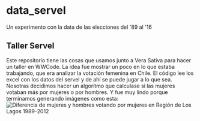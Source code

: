 # data_servel
Un experimento con la data de las elecciones del '89 al '16

## Taller Servel

Este repositorio tiene las cosas que usamos junto a Vera Sativa para hacer un taller en WWCode. La idea fue mostrar un poco en lo que estaba trabajando, que era analizar la votación femenina en Chile.
El código lee los excel con los datos del servel y de ahí se puede jugar a lo que sea. Nosotras decidimos hacer un algoritmo que calculase si las mujeres votaban más por mujeres o por hombres.
Y fue muy lindo porque terminamos generando imágenes como esta:
![Diferencia de mujeres y hombres votando por mujeres en Región de Los Lagos 1989-2012](https://user-images.githubusercontent.com/101875879/178752110-8ec6c735-978e-47ae-aa4e-6212e5bfeb90.png)
